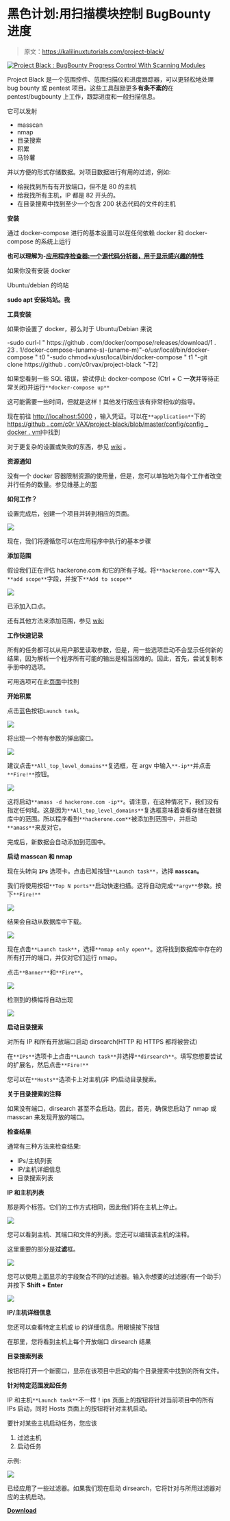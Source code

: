 # 黑色计划:用扫描模块控制 BugBounty 进度

> 原文：<https://kalilinuxtutorials.com/project-black/>

[![Project Black : BugBounty Progress Control With Scanning Modules](img/715fa9aa0d4d4ba82001912e5157687a.png "Project Black : BugBounty Progress Control With Scanning Modules")](https://1.bp.blogspot.com/-R7ESAqNWk0Q/XjyUJFbI_xI/AAAAAAAAEx8/TXgKCQdTAGwjHfQX8PFBq8UuSrC04KWXQCLcBGAsYHQ/s1600/project-black%25281%2529.png)

Project Black 是一个范围控件、范围扫描仪和进度跟踪器，可以更轻松地处理 bug bounty 或 pentest 项目。这些工具鼓励更多**有条不紊的**在 pentest/bugbounty 上工作，跟踪进度和一般扫描信息。

它可以发射

*   masscan
*   nmap
*   目录搜索
*   积累
*   马铃薯

并以方便的形式存储数据。对项目数据进行有用的过滤，例如:

*   给我找到所有有开放端口，但不是 80 的主机
*   给我找所有主机，IP 都是 82 开头的。
*   在目录搜索中找到至少一个包含 200 状态代码的文件的主机

**安装**

通过 docker-compose 进行的基本设置可以在任何依赖 docker 和 docker-compose 的系统上运行

**也可以理解为-[应用程序检查器:一个源代码分析器，用于显示感兴趣的特性](https://kalilinuxtutorials.com/application-inspector/)**

如果你没有安装 docker

Ubuntu/debian 的坞站

**sudo apt 安装坞站。我**

**工具安装**

如果你设置了 docker，那么对于 Ubuntu/Debian 来说

-sudo curl-l " https://github . com/docker/compose/releases/download/1 . 23 . 1/docker-compose-(uname-s)-(uname-m)"-o/usr/local/bin/docker-compose " t0 "-sudo chmod+x/usr/local/bin/docker-compose " t1 "-git clone https://github . com/c0rvax/project-black "-T2]

如果您看到一些 SQL 错误，尝试停止 docker-compose (Ctrl + C **一次**并等待正常关闭)并运行`**docker-compose up**`

这可能需要一些时间，但就是这样！其他发行版应该有非常相似的指导。

现在前往 [http://localhost:5000](http://localhost:5000) ，输入凭证。可以在`**application**`下的[https://github . com/c0r VAX/project-black/blob/master/config/config _ docker . yml](https://github.com/c0rvax/project-black/blob/master/config/config_docker.yml)中找到

对于更复杂的设置或失败的东西，参见 [wiki](https://github.com/c0rvax/project-black/wiki/Set-up) 。

**资源通知**

没有一个 docker 容器限制资源的使用量，但是，您可以单独地为每个工作者改变并行任务的数量。参见维基上的[那](https://github.com/c0rvax/project-black/wiki/Tuning#parallel-tasks-inside-worker)

**如何工作？**

设置完成后，创建一个项目并转到相应的页面。

![](img/2ded16557da89a3dddabb93d157e3366.png)

现在，我们将遵循您可以在应用程序中执行的基本步骤

**添加范围**

假设我们正在评估 hackerone.com 和它的所有子域。将`**hackerone.com**`写入`**add scope**`字段，并按下`**Add to scope**`

![](img/e9e5da607bd3e700987f09c23f22c0c4.png)

已添加入口点。

还有其他方法来添加范围，参见 [wiki](https://github.com/c0rvax/project-black/wiki/Scope)

**工作快速记录**

所有的任务都可以从用户那里读取参数，但是，用一些选项启动不会显示任何新的结果，因为解析一个程序所有可能的输出是相当困难的。因此，首先，尝试复制本手册中的选项。

可用选项可在此[页面](https://github.com/c0rvax/project-black/wiki/Supported-options)中找到

**开始积累**

点击蓝色按钮`Launch task`。

![](img/faae855b8879b74fb0826be810ac4baa.png)

将出现一个带有参数的弹出窗口。

![](img/2300626811ecbe603bd0fb989d2ba707.png)

建议点击`**All_top_level_domains**`复选框，在 argv 中输入`**-ip**`并点击`**Fire!**`按钮。

![](img/63490d09f843862967247f3cba037f00.png)

这将启动`**amass -d hackerone.com -ip**`。请注意，在这种情况下，我们没有指定任何域。这是因为`**All_top_level_domains**`复选框意味着查看存储在数据库中的范围。所以程序看到`**hackerone.com**`被添加到范围中，并启动`**amass**`来反对它。

完成后，新数据会自动添加到范围中。

**启动 masscan 和 nmap**

现在头转向 **`IPs`** 选项卡。点击已知按钮`**Launch task**`，选择 **`masscan`。**

我们将使用按钮`**Top N ports**`启动快速扫描。这将自动完成`**argv**`参数。按下`**Fire!**`

![](img/f2cda05a6a987b1764c4de557962ea8e.png)

结果会自动从数据库中下载。

![](img/254f83c0d7a9635d3ff52a1e24bbf1b5.png)

现在点击`**Launch task**`，选择`**nmap only open**`。这将找到数据库中存在的所有打开的端口，并仅对它们运行 nmap。

点击`**Banner**`和`**Fire**`。

![](img/43f64cb92eb8c5faa73c53df9d03ab25.png)

检测到的横幅将自动出现

![](img/bd8d8e97a7ef9ac99e06280e9d9abd90.png)

**启动目录搜索**

对所有 IP 和所有开放端口启动 dirsearch(HTTP 和 HTTPS 都将被尝试)

在`**IPs**`选项卡上点击`**Launch task**`并选择`**dirsearch**`。填写您想要尝试的扩展名，然后点击`**Fire!**`

您可以在`**Hosts**`选项卡上对主机(非 IP)启动目录搜索。

**关于目录搜索的注释**

如果没有端口，dirsearch 甚至不会启动。因此，首先，确保您启动了 nmap 或 masscan 来发现开放的端口。

**检查结果**

通常有三种方法来检查结果:

*   IPs/主机列表
*   IP/主机详细信息
*   目录搜索列表

**IP 和主机列表**

那是两个标签。它们的工作方式相同，因此我们将在主机上停止。

![](img/f0891ace214041171b1bd8e944ecbab7.png)

您可以看到主机、其端口和文件的列表。您还可以编辑该主机的注释。

这里重要的部分是**过滤**框。

![](img/e967386d69144ac19e51dcbf2cd3fe71.png)

您可以使用上面显示的字段聚合不同的过滤器。输入你想要的过滤器(有一个助手)并按下 **Shift + Enter**

![](img/634b7906b6b7b463d1955dd3c2a34d92.png)

**IP/主机详细信息**

您还可以查看特定主机或 ip 的详细信息。用眼镜按下按钮

在那里，您将看到主机上每个开放端口 dirsearch 结果

**目录搜索列表**

按钮将打开一个新窗口，显示在该项目中启动的每个目录搜索中找到的所有文件。

**针对特定范围发起任务**

IP 和主机`**Launch task**`不一样！ips 页面上的按钮将针对当前项目中的所有 IPs 启动，同时 Hosts 页面上的按钮将针对主机启动。

要针对某些主机启动任务，您应该

1.  过滤主机
2.  启动任务

示例:

![](img/fe401114c70026b14b2a02791b39590a.png)

已经应用了一些过滤器。如果我们现在启动 dirsearch，它将针对与所用过滤器对应的主机启动。

[**Download**](https://github.com/c0rvax/project-black)